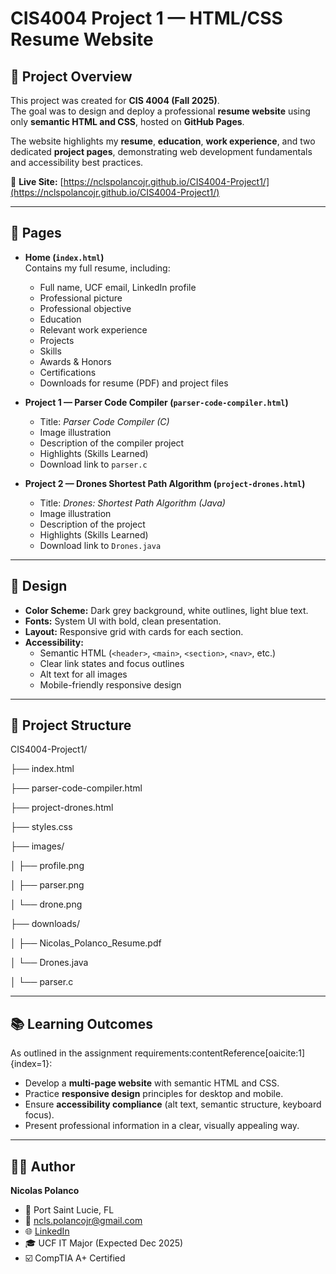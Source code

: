 # CIS4004 Project 1 — HTML/CSS Resume Website

## 📌 Project Overview
This project was created for **CIS 4004 (Fall 2025)**.  
The goal was to design and deploy a professional **resume website** using only **semantic HTML and CSS**, hosted on **GitHub Pages**.  

The website highlights my **resume**, **education**, **work experience**, and two dedicated **project pages**, demonstrating web development fundamentals and accessibility best practices.

🔗 **Live Site:** [https://nclspolancojr.github.io/CIS4004-Project1/](https://nclspolancojr.github.io/CIS4004-Project1/)

---

## 📄 Pages
- **Home (`index.html`)**  
  Contains my full resume, including:
  - Full name, UCF email, LinkedIn profile
  - Professional picture
  - Professional objective
  - Education
  - Relevant work experience
  - Projects
  - Skills
  - Awards & Honors
  - Certifications
  - Downloads for resume (PDF) and project files

- **Project 1 — Parser Code Compiler (`parser-code-compiler.html`)**  
  - Title: *Parser Code Compiler (C)*  
  - Image illustration  
  - Description of the compiler project  
  - Highlights (Skills Learned)  
  - Download link to `parser.c`

- **Project 2 — Drones Shortest Path Algorithm (`project-drones.html`)**  
  - Title: *Drones: Shortest Path Algorithm (Java)*  
  - Image illustration  
  - Description of the project  
  - Highlights (Skills Learned)  
  - Download link to `Drones.java`

---

## 🎨 Design
- **Color Scheme:** Dark grey background, white outlines, light blue text.  
- **Fonts:** System UI with bold, clean presentation.  
- **Layout:** Responsive grid with cards for each section.  
- **Accessibility:**  
  - Semantic HTML (`<header>`, `<main>`, `<section>`, `<nav>`, etc.)  
  - Clear link states and focus outlines  
  - Alt text for all images  
  - Mobile-friendly responsive design  

---

## 📂 Project Structure
CIS4004-Project1/

├── index.html

├── parser-code-compiler.html

├── project-drones.html

├── styles.css

├── images/

│ ├── profile.png

│ ├── parser.png

│ └── drone.png

├── downloads/

│ ├── Nicolas_Polanco_Resume.pdf

│ └── Drones.java

│ └── parser.c

---

## 📚 Learning Outcomes
As outlined in the assignment requirements:contentReference[oaicite:1]{index=1}:
- Develop a **multi-page website** with semantic HTML and CSS.
- Practice **responsive design** principles for desktop and mobile.
- Ensure **accessibility compliance** (alt text, semantic structure, keyboard focus).
- Present professional information in a clear, visually appealing way.

---

## 🧑‍💻 Author
**Nicolas Polanco**  
- 📍 Port Saint Lucie, FL  
- 📧 ncls.polancojr@gmail.com  
- 🌐 [LinkedIn](https://www.linkedin.com/in/nicolas-polanco-jr-9628572a5)  
- 🎓 UCF IT Major (Expected Dec 2025)  
- ☑️ CompTIA A+ Certified
